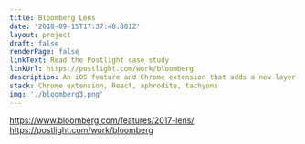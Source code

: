 ```yaml
---
title: Bloomberg Lens
date: '2018-09-15T17:37:48.801Z'
layout: project
draft: false
renderPage: false
linkText: Read the Postlight case study
linkUrl: https://postlight.com/work/bloomberg
description: An iOS feature and Chrome extension that adds a new layer of financial insight to any news article, from any website.
stack: Chrome extension, React, aphrodite, tachyons
img: './bloomberg3.png'
---
```


https://www.bloomberg.com/features/2017-lens/
https://postlight.com/work/bloomberg
